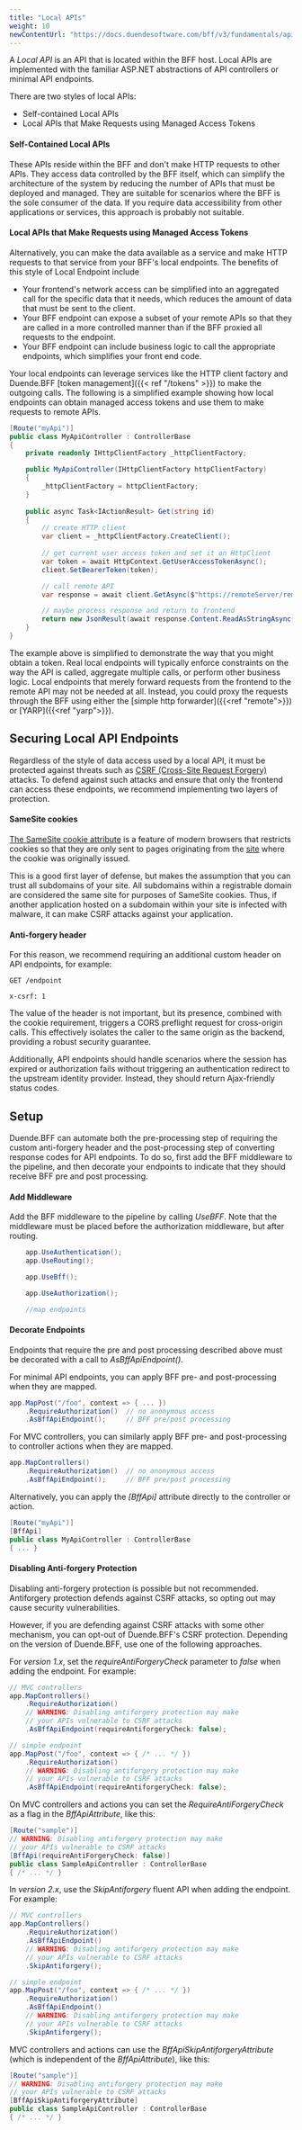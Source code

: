 ```yaml
---
title: "Local APIs"
weight: 10
newContentUrl: "https://docs.duendesoftware.com/bff/v3/fundamentals/apis/local/"
---
```


A _Local API_ is an API that is located within the BFF host. Local APIs are implemented with the familiar ASP.NET abstractions of API controllers or minimal API endpoints. 

There are two styles of local APIs:
- Self-contained Local APIs
- Local APIs that Make Requests using Managed Access Tokens

#### Self-Contained Local APIs
These APIs reside within the BFF and don't make HTTP requests to other APIs. They access data controlled by the BFF itself, which can simplify the architecture of the system by reducing the number of APIs that must be deployed and managed. They are suitable for scenarios where the BFF is the sole consumer of the data. If you require data accessibility from other applications or services, this approach is probably not suitable.

#### Local APIs that Make Requests using Managed Access Tokens
Alternatively, you can make the data available as a service and make HTTP requests to that service from your BFF's local endpoints. The benefits of this style of Local Endpoint include
- Your frontend's network access can be simplified into an aggregated call for the specific data that it needs, which reduces the amount of data that must be sent to the client.
- Your BFF endpoint can expose a subset of your remote APIs so that they are called in a more controlled manner than if the BFF proxied all requests to the endpoint. 
- Your BFF endpoint can include business logic to call the appropriate endpoints, which simplifies your front end code.

Your local endpoints can leverage services like the HTTP client factory and Duende.BFF [token management]({{< ref "/tokens" >}}) to make the outgoing calls. The following is a simplified example showing how local endpoints can obtain managed access tokens and use them to make requests to remote APIs.


```cs
[Route("myApi")]
public class MyApiController : ControllerBase
{
    private readonly IHttpClientFactory _httpClientFactory;

    public MyApiController(IHttpClientFactory httpClientFactory)
    {
        _httpClientFactory = httpClientFactory;
    }
    
    public async Task<IActionResult> Get(string id)
    {
        // create HTTP client
        var client = _httpClientFactory.CreateClient();
        
        // get current user access token and set it on HttpClient
        var token = await HttpContext.GetUserAccessTokenAsync();
        client.SetBearerToken(token);

        // call remote API
        var response = await client.GetAsync($"https://remoteServer/remoteApi?id={id}");

        // maybe process response and return to frontend
        return new JsonResult(await response.Content.ReadAsStringAsync());
    }
}
```

The example above is simplified to demonstrate the way that you might obtain a token. Real local endpoints will typically enforce constraints on the way the API is called, aggregate multiple calls, or perform other business logic. Local endpoints that merely forward requests from the frontend to the remote API may not be needed at all. Instead, you could proxy the requests through the BFF using either the [simple http forwarder]({{<ref "remote">}}) or [YARP]({{<ref "yarp">}}).

## Securing Local API Endpoints
Regardless of the style of data access used by a local API, it must be protected against threats such as [CSRF (Cross-Site Request Forgery)](https://developer.mozilla.org/en-US/docs/Glossary/CSRF) attacks. To defend against such attacks and ensure that only the frontend can access these endpoints, we recommend implementing two layers of protection. 

#### SameSite cookies

[The SameSite cookie attribute](https://developer.mozilla.org/en-US/docs/Web/HTTP/Headers/Set-Cookie#samesitesamesite-value) is a feature of modern browsers that restricts cookies so that they are only sent to pages originating from the [site](https://developer.mozilla.org/en-US/docs/Glossary/Site) where the cookie was originally issued.

This is a good first layer of defense, but makes the assumption that you can trust all subdomains of your site. All subdomains within a registrable domain are considered the same site for purposes of SameSite cookies. Thus, if another application hosted on a subdomain within your site is infected with malware, it can make CSRF attacks against your application.


#### Anti-forgery header

For this reason, we recommend requiring an additional custom header on API endpoints, for example:

```
GET /endpoint

x-csrf: 1
```

The value of the header is not important, but its presence, combined with the cookie requirement, triggers a CORS preflight request for cross-origin calls. This effectively isolates the caller to the same origin as the backend, providing a robust security guarantee. 

Additionally, API endpoints should handle scenarios where the session has expired or authorization fails without triggering an authentication redirect to the upstream identity provider. Instead, they should return Ajax-friendly status codes.

## Setup
Duende.BFF can automate both the pre-processing step of requiring the custom anti-forgery header and the post-processing step of converting response codes for API endpoints. To do so, first add the BFF middleware to the pipeline, and then decorate your endpoints to indicate that they should receive BFF pre and post processing.

#### Add Middleware
Add the BFF middleware to the pipeline by calling *UseBFF*. Note that the  middleware must be placed before the authorization middleware, but after routing.

```csharp
    app.UseAuthentication();
    app.UseRouting();

    app.UseBff();

    app.UseAuthorization();

    //map endpoints
```

#### Decorate Endpoints
Endpoints that require the pre and post processing described above must be decorated with a call to *AsBffApiEndpoint()*.

For minimal API endpoints, you can apply BFF pre- and post-processing when they are mapped.
```csharp
app.MapPost("/foo", context => { ... })
    .RequireAuthorization()  // no anonymous access
    .AsBffApiEndpoint();     // BFF pre/post processing
```


For MVC controllers, you can similarly apply BFF pre- and post-processing to controller actions when they are mapped.
```csharp
app.MapControllers()
    .RequireAuthorization()  // no anonymous access
    .AsBffApiEndpoint();     // BFF pre/post processing
```

Alternatively, you can apply the *[BffApi]* attribute directly to the controller or action.
```csharp
[Route("myApi")]
[BffApi]
public class MyApiController : ControllerBase
{ ... }
```

#### Disabling Anti-forgery Protection

Disabling anti-forgery protection is possible but not recommended. Antiforgery protection defends against CSRF attacks, so opting out may cause security vulnerabilities. 

However, if you are defending against CSRF attacks with some other mechanism, you can opt-out of Duende.BFF's CSRF protection. Depending on the version of Duende.BFF, use one of the following approaches.

For *version 1.x*, set the *requireAntiForgeryCheck* parameter to *false* when adding the endpoint. For example:

```csharp
// MVC controllers
app.MapControllers()
    .RequireAuthorization()
    // WARNING: Disabling antiforgery protection may make
    // your APIs vulnerable to CSRF attacks
    .AsBffApiEndpoint(requireAntiforgeryCheck: false);

// simple endpoint
app.MapPost("/foo", context => { /* ... */ })
    .RequireAuthorization()
    // WARNING: Disabling antiforgery protection may make
    // your APIs vulnerable to CSRF attacks
    .AsBffApiEndpoint(requireAntiforgeryCheck: false);
```

On MVC controllers and actions you can set the *RequireAntiForgeryCheck* as a flag in the *BffApiAttribute*, like this:

```csharp
[Route("sample")]
// WARNING: Disabling antiforgery protection may make
// your APIs vulnerable to CSRF attacks
[BffApi(requireAntiForgeryCheck: false)]
public class SampleApiController : ControllerBase
{ /* ... */ }
```


In *version 2.x*, use the *SkipAntiforgery* fluent API when adding the endpoint. For example:

```csharp
// MVC controllers
app.MapControllers()
    .RequireAuthorization()
    .AsBffApiEndpoint()
    // WARNING: Disabling antiforgery protection may make
    // your APIs vulnerable to CSRF attacks
    .SkipAntiforgery();

// simple endpoint
app.MapPost("/foo", context => { /* ... */ })
    .RequireAuthorization()
    .AsBffApiEndpoint()
    // WARNING: Disabling antiforgery protection may make
    // your APIs vulnerable to CSRF attacks
    .SkipAntiforgery();
```

MVC controllers and actions can use the *BffApiSkipAntiforgeryAttribute* (which is independent of the *BffApiAttribute*), like this:

```csharp
[Route("sample")]
// WARNING: Disabling antiforgery protection may make
// your APIs vulnerable to CSRF attacks
[BffApiSkipAntiforgeryAttribute]
public class SampleApiController : ControllerBase
{ /* ... */ }
```







